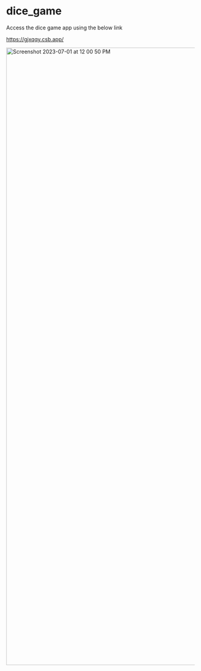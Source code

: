 # dice_game

Access the dice game app using the below link

https://gjxqqy.csb.app/

<img width="1649" alt="Screenshot 2023-07-01 at 12 00 50 PM" src="https://github.com/prasanth277/dice_game/assets/52237270/c78883f6-1fa8-4e17-a63e-0d0526323265">
